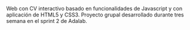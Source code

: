 Web con CV interactivo basado en funcionalidades de Javascript y con aplicación de HTML5 y CSS3. Proyecto grupal desarrollado durante tres semana en el sprint 2 de Adalab.
